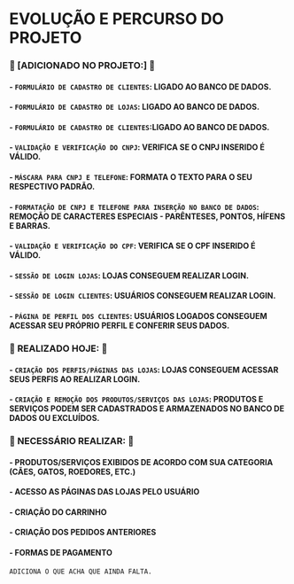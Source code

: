 # EVOLUÇÃO E PERCURSO DO PROJETO

### 🔨 [ADICIONADO NO PROJETO:] 🔨
#### - `FORMULÁRIO DE CADASTRO DE CLIENTES`: LIGADO AO BANCO DE DADOS.
#### - `FORMULÁRIO DE CADASTRO DE LOJAS`: LIGADO AO BANCO DE DADOS.
#### - `FORMULÁRIO DE CADASTRO DE CLIENTES`:LIGADO AO BANCO DE DADOS.
#### - `VALIDAÇÃO E VERIFICAÇÃO DO CNPJ`: VERIFICA SE O CNPJ INSERIDO É VÁLIDO.
#### - `MÁSCARA PARA CNPJ E TELEFONE`: FORMATA O TEXTO PARA O SEU RESPECTIVO PADRÃO.
#### - `FORMATAÇÃO DE CNPJ E TELEFONE PARA INSERÇÃO NO BANCO DE DADOS`:  REMOÇÃO DE CARACTERES ESPECIAIS - PARÊNTESES, PONTOS, HÍFENS E BARRAS.
#### - `VALIDAÇÃO E VERIFICAÇÃO DO CPF`: VERIFICA SE O CPF INSERIDO É VÁLIDO.
#### - `SESSÃO DE LOGIN LOJAS`: LOJAS CONSEGUEM REALIZAR LOGIN.
#### - `SESSÃO DE LOGIN CLIENTES`: USUÁRIOS CONSEGUEM REALIZAR LOGIN.
#### - `PÁGINA DE PERFIL DOS CLIENTES`: USUÁRIOS LOGADOS CONSEGUEM ACESSAR SEU PRÓPRIO PERFIL E CONFERIR SEUS DADOS.


### 🚧 REALIZADO HOJE: 🚧

#### - `CRIAÇÃO DOS PERFIS/PÁGINAS DAS LOJAS`: LOJAS CONSEGUEM ACESSAR SEUS PERFIS AO REALIZAR LOGIN.
#### - `CRIAÇÃO E REMOÇÃO DOS PRODUTOS/SERVIÇOS DAS LOJAS`: PRODUTOS E SERVIÇOS PODEM SER CADASTRADOS E ARMAZENADOS NO BANCO DE DADOS OU EXCLUÍDOS.



### 🚧 NECESSÁRIO REALIZAR: 🚧

#### - PRODUTOS/SERVIÇOS EXIBIDOS DE ACORDO COM SUA CATEGORIA (CÃES, GATOS, ROEDORES, ETC.)
#### - ACESSO AS PÁGINAS DAS LOJAS PELO USUÁRIO
#### - CRIAÇÃO DO CARRINHO
#### - CRIAÇÃO DOS PEDIDOS ANTERIORES
#### - FORMAS DE PAGAMENTO

```
ADICIONA O QUE ACHA QUE AINDA FALTA.
```